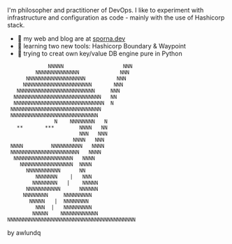 <!--
**jsporna/jsporna** is a ✨ _special_ ✨ repository because its `README.md` (this file) appears on your GitHub profile.

Here are some ideas to get you started:

- 🔭 I’m currently working on ...
- 🌱 I’m currently learning ...
- 👯 I’m looking to collaborate on ...
- 🤔 I’m looking for help with ...
- 💬 Ask me about ...
- 📫 How to reach me: ...
- 😄 Pronouns: ...
- ⚡ Fun fact: ...
-->

I'm philosopher and practitioner of DevOps. I like to experiment with infrastructure and configuration as code - mainly with the use of Hashicorp stack.
- 💬 my web and blog are at [sporna.dev](https://sporna.dev)
- 🌱 learning two new tools: Hashicorp Boundary & Waypoint
- 🔭 trying to creat own key/value DB engine pure in Python

```
             NNNNN                   NNN
         NNNNNNNNNNNNNN             NNN
      NNNNNNNNNNNNNNNNNNN          NNN 
     NNNNNNNNNNNNNNNNNNNNNN       NNN
   NNNNNNNNNNNNNNNNNNNNNNNNN     NNN
  NNNNNNNNNNNNNNNNNNNNNNNNNNNN   NN
  NNNNNNNNNNNNNNNNNNNNNNNNNNNNN  N
 NNNNNNNNNNNNNNNNNNNNNNNNNNNNN
 NNNNNNNNNNNNNNNNNNNNNNNNNNNN 
               N    NNNNNNNN   N
   **       ***        NNNN   NN
                       NNN   NNN
                     NNNN   NNN
 NNNN         NNNNNNNNNN   NNNN    
 NNNNNNNNNNNNNNNNNNNNNN   NNNN
  NNNNNNNNNNNNNNNNNNN   NNNN
    NNNNNNNNNNNNNNNNN  NNNN
      NNNNNNNNNNN      NN
         NNNNNNN    |   NNN
        NNNNNNNN   |    NNNNN
      NNNNNNNNNNN      NNNNNN
     NNNNNNNN     NNNNNNNNN
       NNNNN   |  NNNNNNNN
         NNN  |   NNNNNNNNN
        NNNNN    NNNNNNNNNNNN
NNNNNNNNNNNNNNNNNNNNNNNNNNNNNNNNNNNNNNNNN
```
by awlundq
